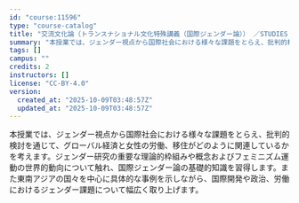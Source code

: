 ```yaml
---
id: "course:11596"
type: "course-catalog"
title: "交流文化論（トランスナショナル文化特殊講義（国際ジェンダー論）） ／STUDIES IN TOURISM AND TRANSNATIONAL"
summary: "本授業では、ジェンダー視点から国際社会における様々な課題をとらえ、批判的検討を通じて、グローバル経済と女性の労働、移住がどのように関連しているかを考えます。ジェンダー研究の重要な理論的枠組みや概念およびフェミニズム運動の世界的動向について触…"
tags: []
campus: ""
credits: 2
instructors: []
license: "CC-BY-4.0"
version:
  created_at: "2025-10-09T03:48:57Z"
  updated_at: "2025-10-09T03:48:57Z"
---
```

本授業では、ジェンダー視点から国際社会における様々な課題をとらえ、批判的検討を通じて、グローバル経済と女性の労働、移住がどのように関連しているかを考えます。ジェンダー研究の重要な理論的枠組みや概念およびフェミニズム運動の世界的動向について触れ、国際ジェンダー論の基礎的知識を習得します。また東南アジアの国々を中心に具体的な事例を示しながら、国際開発や政治、労働におけるジェンダー課題について幅広く取り上げます。
